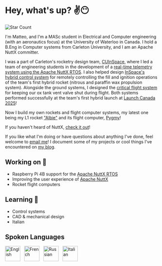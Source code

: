 # Hey, what's up? ✌😶

![Star Count][star-count]

I'm Matteo, and I'm a MASc student in Electrical and Computer engineering (with an aeronautics focus) at the University
of Waterloo in Canada. I hold a B.Eng in Computer systems from Carleton University, and I am an Apache NuttX committer.

I was a part of Carleton's rocketry design team, [CUInSpace][cuinspace], where I led a team of engineering students in
the development of a [real-time telemetry system using the Apache NuttX RTOS][nx-telem]. I also helped design [InSpace's
hybrid control system](https://github.com/CarletonURocketry/hysim) for remotely controlling the fill and ignition
operations of the team's first hybrid rocket (nitrous and paraffin wax propulsion system). Alongside the ground systems,
I designed the [critical flight system](https://github.com/CarletonURocketry/hybrid-valve-board) for keeping our ox tank
vent valve shut during flight. Both systems performed successfully at the team's first hybrid launch at [Launch Canada
2025](https://www.youtube.com/live/jSIWcusPTKk?si=B70fjPU5gJbYqTAo&t=29916)!

Now I build my own rockets and flight computer systems, my latest one being my L1 rocket
["Albie"](https://www.youtube.com/live/vYmQ0Gm4YIk?si=gbhsF1bJXzTjneUZ&t=34915) and its flight computer,
[Pygmy](https://github.com/linguini1/pygmy)!

If you haven't heard of NuttX, [check it out][nuttx]!

If you like what I'm doing or have questions about anything I've done, feel welcome to [email
me](mailto:matteo.golin@gmail.com)! I document some of my projects or cool things I've encountered on [my
blog](https://linguini1.github.io/blog.html).

## Working on 🧩

- Raspberry Pi 4B support for the [Apache NuttX RTOS][nuttx]
- Improving the user experience of [Apache NuttX][nuttx]
- Rocket flight computers

## Learning 🌱

- Control systems
- CAD & mechanical design
- Italian

## Spoken Languages

<img align="left" style="padding-right:10px" alt="English" width="50px" src="https://cdn-icons-png.flaticon.com/512/330/330442.png" />
<img align="left" style="padding-right:10px" alt="French" width="50px" src="https://cdn-icons-png.flaticon.com/512/330/330490.png" />
<img align="left" style="padding-right:10px" alt="Russian" width="50px" src="https://cdn-icons-png.flaticon.com/512/330/330437.png" />
<img align="left" style="padding-right:10px" alt="Italian" width="50px" src="https://cdn-icons-png.flaticon.com/512/330/330672.png" />
<br />

<!--Links-->

[nvim]: https://github.com/linguini1/nvim
[pulse]: https://github.com/linguini1/pulse.nvim
[gol-16]: https://github.com/linguini1/gol-16/tree/main/assembler
[cuinspace]: https://github.com/CarletonURocketry
[gs-software]: https://github.com/CarletonURocketry/ground-station
[gs-ui]: https://github.com/CarletonURocketry/ground-station-ui
[gs-board]: https://github.com/CarletonURocketry/avionics-hardware/tree/master/2022-2023%20PCBs%20Work%20in%20Progress
[nx-telem]: https://github.com/CarletonURocketry/inspace-nxtelem
[nuttx]: https://nuttx.apache.org/
[star-count]: https://img.shields.io/badge/dynamic/json?logo=github&logoColor=white&label=Stars&labelColor=black&color=gold&style=for-the-badge&query=%24.stars&url=https://api.github-star-counter.workers.dev/user/linguini1
